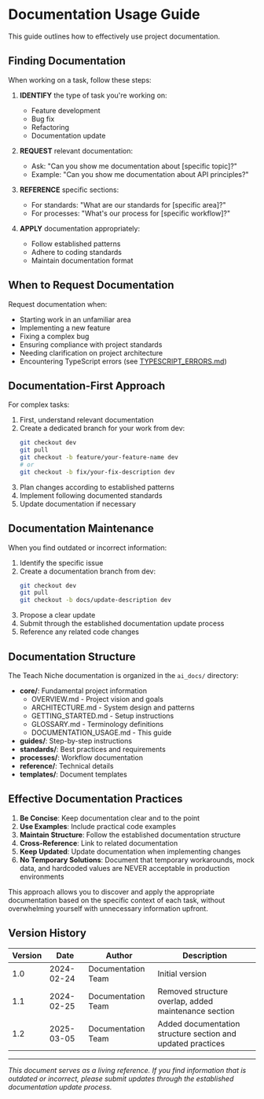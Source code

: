 # Documentation Usage Guide

This guide outlines how to effectively use project documentation.

## Finding Documentation

When working on a task, follow these steps:

1. **IDENTIFY** the type of task you're working on:
   - Feature development
   - Bug fix
   - Refactoring
   - Documentation update

2. **REQUEST** relevant documentation:
   - Ask: "Can you show me documentation about [specific topic]?"
   - Example: "Can you show me documentation about API principles?"

3. **REFERENCE** specific sections:
   - For standards: "What are our standards for [specific area]?"
   - For processes: "What's our process for [specific workflow]?"

4. **APPLY** documentation appropriately:
   - Follow established patterns
   - Adhere to coding standards
   - Maintain documentation format

## When to Request Documentation

Request documentation when:
- Starting work in an unfamiliar area
- Implementing a new feature
- Fixing a complex bug
- Ensuring compliance with project standards
- Needing clarification on project architecture
- Encountering TypeScript errors (see [TYPESCRIPT_ERRORS.md](../guides/development/TYPESCRIPT_ERRORS.md))

## Documentation-First Approach

For complex tasks:
1. First, understand relevant documentation
2. Create a dedicated branch for your work from dev:
   ```bash
   git checkout dev
   git pull
   git checkout -b feature/your-feature-name dev
   # or
   git checkout -b fix/your-fix-description dev
   ```
3. Plan changes according to established patterns
4. Implement following documented standards
5. Update documentation if necessary

## Documentation Maintenance

When you find outdated or incorrect information:
1. Identify the specific issue
2. Create a documentation branch from dev:
   ```bash
   git checkout dev
   git pull
   git checkout -b docs/update-description dev
   ```
3. Propose a clear update
4. Submit through the established documentation update process
5. Reference any related code changes

## Documentation Structure

The Teach Niche documentation is organized in the `ai_docs/` directory:

- **core/**: Fundamental project information
  - OVERVIEW.md - Project vision and goals
  - ARCHITECTURE.md - System design and patterns
  - GETTING_STARTED.md - Setup instructions
  - GLOSSARY.md - Terminology definitions
  - DOCUMENTATION_USAGE.md - This guide
- **guides/**: Step-by-step instructions
- **standards/**: Best practices and requirements
- **processes/**: Workflow documentation
- **reference/**: Technical details
- **templates/**: Document templates

## Effective Documentation Practices

1. **Be Concise**: Keep documentation clear and to the point
2. **Use Examples**: Include practical code examples
3. **Maintain Structure**: Follow the established documentation structure
4. **Cross-Reference**: Link to related documentation
5. **Keep Updated**: Update documentation when implementing changes
6. **No Temporary Solutions**: Document that temporary workarounds, mock data, and hardcoded values are NEVER acceptable in production environments

This approach allows you to discover and apply the appropriate documentation based on the specific context of each task, without overwhelming yourself with unnecessary information upfront.

## Version History

| Version | Date | Author | Description |
|---------|------|--------|-------------|
| 1.0 | 2024-02-24 | Documentation Team | Initial version |
| 1.1 | 2024-02-25 | Documentation Team | Removed structure overlap, added maintenance section |
| 1.2 | 2025-03-05 | Documentation Team | Added documentation structure section and updated practices |

---

*This document serves as a living reference. If you find information that is outdated or incorrect, please submit updates through the established documentation update process.*
